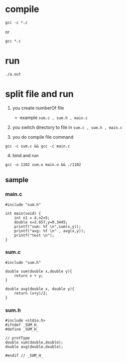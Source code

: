 # compile
```
gcc -c *.c
```
or 
```
gcc *.c
```
# run 
```
./a.out
```


# split file and run
1. you create numberOf file 
    - example `sum.c , sum.h , main.c`

2. you switch directory to file in `sum.c , sum.h , main.c`

3. you do compile file command
```
gcc -c sum.c && gcc -c main.c  
```

4. bind and run
```
gcc -o 1102 sum.o main.o && ./1102
```

## sample

### main.c
```
#include "sum.h"

int main(void) {
    int n1 = 4,n2=5;
    double x=3.657,y=9.3445;
    printf("sum: %f \n",sum(x,y));
    printf("avg: %f \n" , avg(x,y));
    printf("test \n");
}
```
### sum.c
```
#include "sum.h"

double sum(double x,double y){
    return x + y;
} 

double avg(double x, double y){
    return (x+y)/2;
}
```

### sum.h
```
#include <stdio.h>
#ifndef _SUM_H_
#define _SUM_H_

// protType 
double sum(double,double);
double avg(double,double);

#endif // _SUM_H_
```